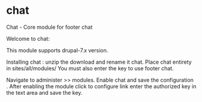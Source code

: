 chat
======

Chat - Core module for footer chat

Welcome to chat:

This module supports drupal-7.x version.

Installing chat :
unzip the download and rename it chat.
Place chat entirety  in sites/all/modules/
You must also enter the key  to use footer chat.

Navigate to administer  >> modules. Enable chat and save the configuration .
After enabling the module click to configure link
enter the authorized key in the text area and save the key.